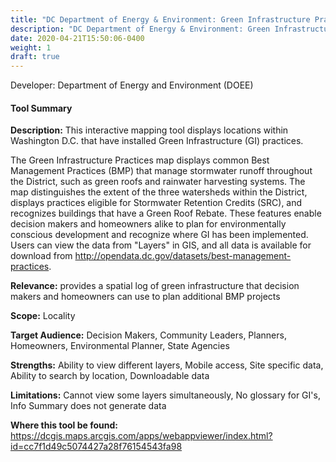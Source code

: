 ```yaml
---
title: "DC Department of Energy & Environment: Green Infrastructure Practices in the District"
description: "DC Department of Energy & Environment: Green Infrastructure Practices in the District"
date: 2020-04-21T15:50:06-0400
weight: 1
draft: true
---
```

Developer: Department of Energy and Environment (DOEE)

#### Tool Summary
**Description:** This interactive mapping tool displays locations within Washington D.C. that have installed Green Infrastructure (GI) practices.  

The Green Infrastructure Practices map displays common Best Management Practices (BMP) that manage stormwater runoff throughout the District, such as green roofs and rainwater harvesting systems. The map distinguishes the extent of the three watersheds within the District, displays practices eligible for Stormwater Retention Credits (SRC), and recognizes buildings that have a Green Roof Rebate. These features enable decision makers and homeowners alike to plan for environmentally conscious development and recognize where GI has been implemented. Users can view the data from "Layers" in GIS, and all data is available for download from http://opendata.dc.gov/datasets/best-management-practices.

**Relevance:** provides a spatial log of green infrastructure that decision makers and homeowners can use to plan additional BMP projects

**Scope:** Locality

**Target Audience:** Decision Makers, Community Leaders, Planners, Homeowners, Environmental Planner, State Agencies

**Strengths:** Ability to view different layers, Mobile access, Site specific data, Ability to search by location, Downloadable data

**Limitations:** Cannot view some layers simultaneously, No glossary for GI's, Info Summary does not generate data

**Where this tool be found:** https://dcgis.maps.arcgis.com/apps/webappviewer/index.html?id=cc7f1d49c5074427a28f76154543fa98

